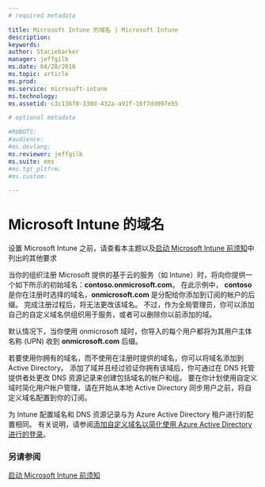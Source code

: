 ```yaml
---
# required metadata

title: Microsoft Intune 的域名 | Microsoft Intune
description:
keywords:
author: Staciebarker
manager: jeffgilb
ms.date: 04/28/2016
ms.topic: article
ms.prod:
ms.service: microsoft-intune
ms.technology:
ms.assetid: c3c136f0-330d-432a-a91f-16f7dd097e55

# optional metadata

#ROBOTS:
#audience:
#ms.devlang:
ms.reviewer: jeffgilb
ms.suite: ems
#ms.tgt_pltfrm:
#ms.custom:

---
```




# Microsoft Intune 的域名

设置 Microsoft Intune 之前，请查看本主题以及[启动 Microsoft Intune 前须知](what-to-know-before-you-start-microsoft-intune.md)中列出的其他要求

当你的组织注册 Microsoft 提供的基于云的服务（如 Intune）时，将向你提供一个如下所示的初始域名：**contoso.onmicrosoft.com**。 在此示例中， **contoso** 是你在注册时选择的域名，**onmicrosoft.com** 是分配给你添加到订阅的帐户的后缀。 完成注册过程后，将无法更改该域名。 不过，作为全局管理员，你可以添加自己的自定义域名供组织用于服务，或者可以删除你以前添加的域。

默认情况下，当你使用 onmicrosoft 域时，你导入的每个用户都将为其用户主体名称 (UPN) 收到 **onmicrosoft.com** 后缀。

若要使用你拥有的域名，而不使用在注册时提供的域名，你可以将域名添加到 Active Directory。 添加了域并且经过验证你拥有该域后，你可通过在 DNS 托管提供者处更改 DNS 资源记录来创建包括域名的帐户和组。 要在你计划使用自定义域时简化用户帐户管理，请在开始从本地 Active Directory 同步用户之前，将自定义域名配置到你的订阅。

为 Intune 配置域名和 DNS 资源记录与为 Azure Active Directory 租户进行的配置相同。 有关说明，请参阅[添加自定义域名以简化使用 Azure Active Directory 进行的登录](https://azure.microsoft.com/documentation/articles/active-directory-add-domain/)。

### 另请参阅
[启动 Microsoft Intune 前须知](what-to-know-before-you-start-microsoft-intune.md)


<!--HONumber=May16_HO2-->



